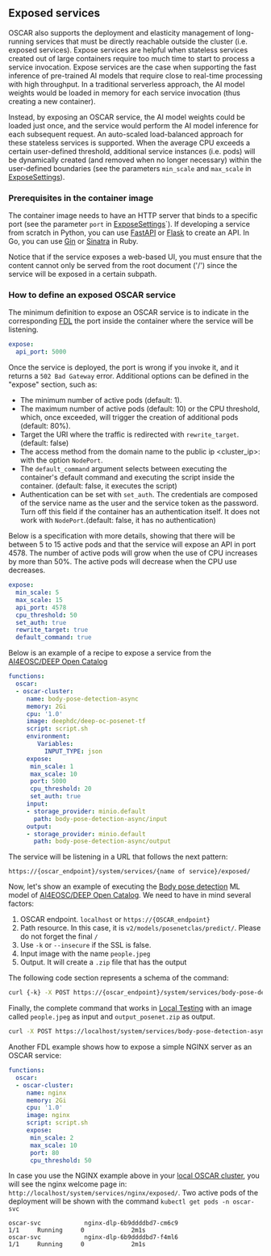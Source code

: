 ## Exposed services

OSCAR also supports the deployment and elasticity management of long-running services that must be directly reachable outside the cluster (i.e. exposed services). Expose services are helpful when stateless services created out of large containers require too much time to start to process a service invocation. Expose services are the case when supporting the fast inference of pre-trained AI models that require close to real-time processing with high throughput. In a traditional serverless approach, the AI model weights would be loaded in memory for each service invocation (thus creating a new container). 

Instead, by exposing an OSCAR service, the AI model weights could be loaded just once, and the service would perform the AI model inference for each subsequent request. An auto-scaled load-balanced approach for these stateless services is supported. When the average CPU exceeds a certain user-defined threshold, additional service instances (i.e. pods) will be dynamically created (and removed when no longer necessary) within the user-defined boundaries (see the parameters `min_scale` and `max_scale` in [ExposeSettings](https://docs.oscar.grycap.net/fdl/#exposesettings)).


### Prerequisites in the container image
The container image needs to have an HTTP server that binds to a specific port (see the parameter `port` in [ExposeSettings](https://docs.oscar.grycap.net/fdl/#exposesettings)`). If developing a service from scratch in Python, you can use [FastAPI](https://fastapi.tiangolo.com/) or [Flask](https://flask.palletsprojects.com/en/2.3.x/) to create an API. In Go, you can use [Gin](https://gin-gonic.com/) or [Sinatra](https://sinatrarb.com/) in Ruby. 

Notice that if the service exposes a web-based UI, you must ensure that the content cannot only be served from the root document ('/') since the service will be exposed in a certain subpath.

### How to define an exposed OSCAR service

The minimum definition to expose an OSCAR service is to indicate in the corresponding [FDL](https://docs.oscar.grycap.net/fdl/) the port inside the container where the service will be listening.

``` yaml
expose:
  api_port: 5000
```

Once the service is deployed, the port is wrong if you invoke it, and it returns a `502 Bad Gateway` error.
Additional options can be defined in the "expose" section, such as:
- The minimum number of active pods (default: 1).
- The maximum number of active pods (default: 10) or the CPU threshold, which, once exceeded, will trigger the creation of additional pods (default: 80%).
- Target the URI where the traffic is redirected with `rewrite_target`. (default: false)
- The access method from the domain name to the public ip <cluster_ip>:<NodePort> with the option `NodePort`.
- The `default_command` argument selects between executing the container's default command and executing the script inside the container. (default: false, it executes the script)
- Authentication can be set with `set_auth`. The credentials are composed of the service name as the user and the service token as the password. Turn off this field if the container has an authentication itself. It does not work with `NodePort`.(default: false, it has no authentication)


Below is a specification with more details, showing that there will be between 5 to 15 active pods and that the service will expose an API in port 4578. The number of active pods will grow when the use of CPU increases by more than 50%.
The active pods will decrease when the CPU use decreases.

``` yaml
expose:
  min_scale: 5 
  max_scale: 15 
  api_port: 4578  
  cpu_threshold: 50
  set_auth: true
  rewrite_target: true
  default_command: true
```

Below is an example of a recipe to expose a service from the [AI4EOSC/DEEP Open Catalog](https://marketplace.deep-hybrid-datacloud.eu/)

``` yaml
functions:
  oscar:
  - oscar-cluster:
     name: body-pose-detection-async
     memory: 2Gi
     cpu: '1.0'
     image: deephdc/deep-oc-posenet-tf
     script: script.sh
     environment:
        Variables:
          INPUT_TYPE: json  
     expose:
      min_scale: 1 
      max_scale: 10 
      port: 5000  
      cpu_threshold: 20 
      set_auth: true
     input:
     - storage_provider: minio.default
       path: body-pose-detection-async/input
     output:
     - storage_provider: minio.default
       path: body-pose-detection-async/output
```


The service will be listening in a URL that follows the next pattern:

``` text
https://{oscar_endpoint}/system/services/{name of service}/exposed/
```

Now, let's show an example of executing the [Body pose detection](https://marketplace.deep-hybrid-datacloud.eu/modules/deep-oc-posenet-tf.html) ML model of [AI4EOSC/DEEP Open Catalog](https://marketplace.deep-hybrid-datacloud.eu/). We need to have in mind several factors:

1. OSCAR endpoint. `localhost` or `https://{OSCAR_endpoint}`
2. Path resource. In this case, it is `v2/models/posenetclas/predict/`. Please do not forget the final `/`
3. Use `-k` or `--insecure` if the SSL is false.
4. Input image with the name `people.jpeg`
5. Output. It will create a `.zip` file that has the output

The following code section represents a schema of the command:

``` bash
curl {-k} -X POST https://{oscar_endpoint}/system/services/body-pose-detection-async/exposed/{path resource} -H  "accept: */*" -H  "Content-Type: multipart/form-data" -F "data=@{input image};type=image/png" --output {output file}
```

Finally, the complete command that works in [Local Testing](https://docs.oscar.grycap.net/local-testing/) with an image called `people.jpeg` as input and `output_posenet.zip` as output.

``` bash
curl -X POST https://localhost/system/services/body-pose-detection-async/exposed/v3/models/posenetclas/predict/ -H  "accept: */*" -H  "Content-Type: multipart/form-data" -F "data=@people.jpeg;type=image/png" --output output_posenet.zip
```

Another FDL example shows how to expose a simple NGINX server as an OSCAR service:

``` yaml
functions:
  oscar:
  - oscar-cluster:
     name: nginx
     memory: 2Gi
     cpu: '1.0'
     image: nginx
     script: script.sh
     expose:
      min_scale: 2 
      max_scale: 10 
      port: 80  
      cpu_threshold: 50 
```

In case you use the NGINX example above in your [local OSCAR cluster](https://docs.oscar.grycap.net/local-testing/), you will see the nginx welcome page in: `http://localhost/system/services/nginx/exposed/`.
Two active pods of the deployment will be shown with the command `kubectl get pods -n oscar-svc`

``` text
oscar-svc            nginx-dlp-6b9ddddbd7-cm6c9                         1/1     Running     0             2m1s
oscar-svc            nginx-dlp-6b9ddddbd7-f4ml6                         1/1     Running     0             2m1s
```